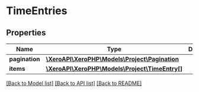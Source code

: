 # TimeEntries

## Properties
Name | Type | Description | Notes
------------ | ------------- | ------------- | -------------
**pagination** | [**\XeroAPI\XeroPHP\Models\Project\Pagination**](Pagination.md) |  | [optional] 
**items** | [**\XeroAPI\XeroPHP\Models\Project\TimeEntry[]**](TimeEntry.md) |  | [optional] 

[[Back to Model list]](../README.md#documentation-for-models) [[Back to API list]](../README.md#documentation-for-api-endpoints) [[Back to README]](../README.md)



